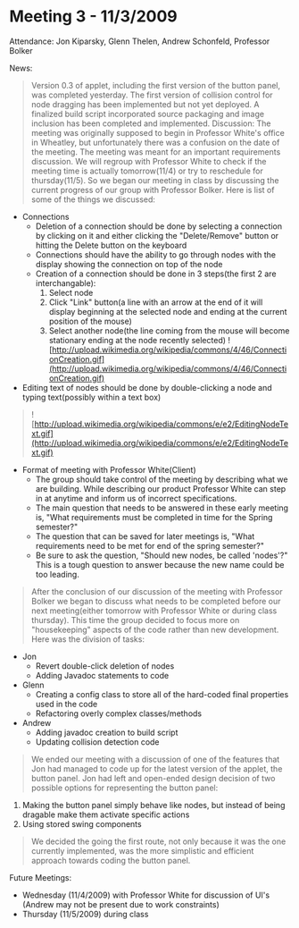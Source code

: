 # Meeting 3 - 11/3/2009 #

Attendance: Jon Kiparsky, Glenn Thelen, Andrew Schonfeld, Professor Bolker

News:
> Version 0.3 of applet, including the first version of the button panel, was completed yesterday.  The first version of collision control for node dragging has been implemented but not yet deployed.  A finalized build script incorporated source packaging and image inclusion has been completed and implemented.
Discussion:
> The meeting was originally supposed to begin in Professor White's office in Wheatley, but unfortunately there was a confusion on the date of the meeting.  The meeting was meant for an important requirements discussion.  We will regroup with Professor White to check if the meeting time is actually tomorrow(11/4) or try to reschedule for thursday(11/5).
> So we began our meeting in class by discussing the current progress of our group with Professor Bolker. Here is list of some of the things we discussed:
  * Connections
    * Deletion of a connection should be done by selecting a connection by clicking on it and either clicking the "Delete/Remove" button or hitting the Delete button on the keyboard
    * Connections should have the ability to go through nodes with the display showing the connection on top of the node
    * Creation of a connection should be done in 3 steps(the first 2 are interchangable):
      1. Select node
      1. Click "Link" button(a line with an arrow at the end of it will display beginning at the selected node and ending at the current position of the mouse)
      1. Select another node(the line coming from the mouse will become stationary ending at the node recently selected)
![http://upload.wikimedia.org/wikipedia/commons/4/46/ConnectionCreation.gif](http://upload.wikimedia.org/wikipedia/commons/4/46/ConnectionCreation.gif)
  * Editing text of nodes should be done by double-clicking a node and typing text(possibly within a text box)
> ![http://upload.wikimedia.org/wikipedia/commons/e/e2/EditingNodeText.gif](http://upload.wikimedia.org/wikipedia/commons/e/e2/EditingNodeText.gif)
  * Format of meeting with Professor White(Client)
    * The group should take control of the meeting by describing what we are building.  While describing our product Professor White can step in at anytime and inform us of incorrect specifications.
    * The main question that needs to be answered in these early meeting is, "What requirements must be completed in time for the Spring semester?"
    * The question that can be saved for later meetings is, "What requirements need to be met for end of the spring semester?"
    * Be sure to ask the question, "Should new nodes, be called 'nodes'?" This is a tough question to answer because the new name could be too leading.
> After the conclusion of our discussion of the meeting with Professor Bolker we began to discuss what needs to be completed before our next meeting(either tomorrow with Professor White or during class thursday).  This time the group decided to focus more on "housekeeping" aspects of the code rather than new development.  Here was the division of tasks:
  * Jon
    * Revert double-click deletion of nodes
    * Adding Javadoc statements to code
  * Glenn
    * Creating a config class to store all of the hard-coded final properties used in the code
    * Refactoring overly complex classes/methods
  * Andrew
    * Adding javadoc creation to build script
    * Updating collision detection code

> We ended our meeting with a discussion of one of the features that Jon had managed to code up for the latest version of the applet, the button panel.  Jon had left and open-ended design decision of two possible options for representing the button panel:
  1. Making the button panel simply behave like nodes, but instead of being dragable make them activate specific actions
  1. Using stored swing components
> We decided the going the first route, not only because it was the one currently implemented, was the more simplistic and efficient approach towards coding the button panel.

Future Meetings:
  * Wednesday (11/4/2009) with Professor White for discussion of UI's (Andrew may not be present due to work constraints)
  * Thursday (11/5/2009) during class